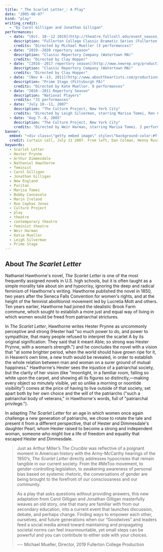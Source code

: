 ```yaml
---
title: "_The Scarlet Letter_: A Play"
date: "2005-08-07"
kind: "play"
writing_credit:
  - "by Carol Gilligan and Jonathan Gilligan"
performances:
  - date: "[Oct. 10--12 2019](http://theatre.fullcoll.edu/event_season_detail.php?calendarid=1579)"
    description: "Fullerton College Classic Dramatic Series (Fullerton CA)"
    credits: "Directed by Michael Mueller (3 performances)"
  - date: "2019--2020 repertory season"
    description: "Classic Repertory Company (Watertown MA)"
    credits: "Directed by Clay Hopper"
  - date: "[2016--2017 repertory season](http://www.newrep.org/productions/the-scarlet-letter/)"
    description: "Classic Repertory Company (Watertown MA)"
    credits: "Directed by Clay Hopper"
  - date: "[Nov 4--13, 2011](http://www.abouttheartists.com/productions/105879-the-scarlet-letter-at-new-hazlett-theater-2011)"
    description: "Prime Stage (Pittsburgh PA)"
    credits: "Directed by Kate Mueller. 9 performances"
  - date: "2010--2011 Repertory Season"
    description: "National Players"
    credits: "31 performances"
  - date: "July 10--11, 2007"
    description: "The Culture Project, New York City"
    credits: "Directed by Leigh Silverman, starring Marisa Tomei, Ron Cephas Jones, Bobby Cannavale, and Marin Ireland. 2 performances."
  - date: "Aug 7--8, 2005"
    description: "The Culture Project, New York City"
    credits: "Directed by Weir Harman, starring Marisa Tomei. 2 performances."
banner:
  embed: "<div class=\"getty embed image\" style=\"background-color:#fff;display:inline-block;font-family:'Helvetica Neue',Helvetica,Arial,sans-serif;color:#a7a7a7;font-size:11px;width:100%;max-width:594px;\"><div style=\"padding:0;margin:0;text-align:left;\"><a id='jGvR8ORFQCluhDDcA7DGAw' class='gie-single' href='http://www.gettyimages.com/detail/75398074' target='_blank' style='color:#a7a7a7;text-decoration:none;font-weight:normal !important;border:none;display:inline-block;'>Embed from Getty Images</a><script>window.gie=window.gie||function(c){(gie.q=gie.q||[]).push(c)};gie(function(){gie.widgets.load({id:'jGvR8ORFQCluhDDcA7DGAw',sig:'y9U03mZYPibUfqCpF8dBCzb21jV8j5Js02VuruHjSCc=',w:'594px',h:'399px',items:'75398074',caption: true ,tld:'com',is360: false })});</script><script src='//embed-cdn.gettyimages.com/widgets.js' charset='utf-8' async></script></div><p style=\"margin:0;\"></p></div>"
  credit: Curtain call, July 11 2007. From left, Dan Colman, Henny Russell, Marin Ireland, Marisa Tomei, Bobby Cannavale, Karen Beaumont
keywords:
  - Scarlet Letter
  - Hester Prynne
  - Arthur Dimmesdale
  - Nathaniel Hawthorne
  - feminist
  - Carol Gilligan
  - Jonathan Gilligan
  - New England
  - Puritan
  - Marisa Tomei
  - Bobby Cannavale
  - Marin Ireland
  - Ron Cephas Jones
  - Culture Project
  - play
  - theatre
  - contemporary theatre
  - feminist theatre
  - Weir Harman
  - Katie Mueller
  - Leigh Silverman
  - Prime Stage
---
```


## About _The Scarlet Letter_ 

Nathaniel Hawthorne's novel, _The Scarlet Letter_ is one of the most frequently 
assigned novels in U.S. high schools, but it is often taught as a simple 
morality tale about sin and hypocrisy, ignoring the deep and radical feminism of 
Hawthorne's writing. Hawthorne published the novel in 1850, two years after the 
Seneca Falls Convention for women's rights, and at the height of the feminist 
abolitionist movement led by Lucretia Mott and others. Ten years earlier, 
Hawthorne had joined the idealistic Brook Farm commune, which sought to 
establish a more just and equal way of living in which women would be freed 
from patriarchal strictures. 

In _The Scarlet Letter_, Hawthorne writes Hester Prynne as uncommonly perceptive 
and strong (Hester had "so much power to do, and power to sympathize, that many 
people refused to interpret the scarlet A by its original signification. They 
said that it meant Able; so strong was Hester Prynne, with a woman’s strength.") 
and he concludes the novel with a vision that "at some brighter period, when the 
world should have grown ripe for it, in Heaven’s own time, a new truth would be 
revealed, in order to establish the whole relation between man and woman on a 
surer ground of mutual happiness." Hawthorne's Hester sees the injustice of a 
patriarchal society, but the clarity of her vision (like "moonlight, in a 
familiar room, falling so white upon the carpet, and showing all its figures so 
distinctly,—making every object so minutely visible, yet so unlike a morning or 
noontide visibility") comes at the price of having to live outside of that 
society, set apart both by her own choice and the will of the patriarchs 
("such a patriarchal body of veterans," in Hawthorne's words, full of 
"patriarchal privilege.").

In adapting _The Scarlet Letter_ for an age in which women once again challenge 
a new generation of patriarchs, we chose to rotate the tale and present it from 
a different perspective, that of Hester and Dimmesdale's daughter Pearl, whom 
Hester raised to become a strong and independent woman, someone who might live 
a life of freedom and equality that escaped Hester and Dimmesdale.


> Just as Arthur Miller’s _The Crucible_ was reflective of a poignant moment 
> in American history with the Army-McCarthy hearings of the 1950’s, 
> _The Scarlet Letter_ directly addresses hypocrisies that remain tangible in 
> our current society. From the #MeToo movement, to gender-controlling 
> legislation, to awakening awareness of personal bias based on systemic 
> rhetoric, the conversations of gender are being brought to the forefront of 
> our consciousness and our community. 
> 
> As a play that asks questions without providing answers, this new adaptation
> from Carol Gilligan and Jonathan Gilligan masterfully weaves an old story,
> one that many are familiar with from our secondary education, into a
> current event that launches discussion, debate, and perhaps change. Finding
> ways to empower each other, ourselves, and future generations when our
> “Goodwives” and leaders feed a social media aimed toward maintaining and
> propagating societal norms can feel insurmountable, yet small steps can be
> powerful and you can contribute to either side with your choices.
> 
> --- Michael Mueller, Director, 2019 Fullerton College Production
